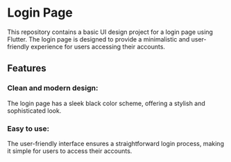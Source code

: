 # Login Page
This repository contains a basic UI design project for a login page using Flutter. The login page is designed to provide a minimalistic and user-friendly experience for users accessing their accounts.

## Features

### Clean and modern design:
The login page has a sleek black color scheme, offering a stylish and sophisticated look.

### Easy to use:
The user-friendly interface ensures a straightforward login process, making it simple for users to access their accounts.

